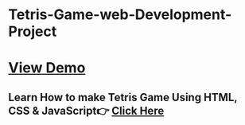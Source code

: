 # Tetris-Game-web-Development-Project

# [View Demo](https://ashutosh-pmishra.github.io/Tetris-Game/tetris.html)

## Learn How to make Tetris Game Using HTML, CSS & JavaScript👉 [Click Here](https://youtu.be/xWEKmHEcfXI)
